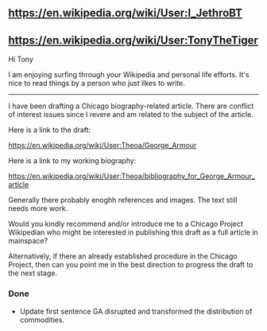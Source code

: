 


## https://en.wikipedia.org/wiki/User:I_JethroBT

## https://en.wikipedia.org/wiki/User:TonyTheTiger

Hi Tony

I am enjoying surfing through your Wikipedia and personal life efforts. It's nice to read things by a person who just likes to write.

***

I have been drafting a Chicago biography-related article. There are conflict of interest issues since I revere and am related to the subject of the article.

Here is a link to the draft:

https://en.wikipedia.org/wiki/User:Theoa/George_Armour

Here is a link to my working biography:

https://en.wikipedia.org/wiki/User:Theoa/bibliography_for_George_Armour_article

Generally there probably enoghh references and images. The text still needs more work.

Would you kindly recommend and/or introduce me to a Chicago Project Wikipedian who might be interested in publishing this draft as a full article in mainspace?

Alternatively, if there an already established procedure in the Chicago Project, then can you point me in the best direction to progress the draft to the next stage.



### Done

* Update first sentence
GA disrupted and transformed the distribution of commodities.

